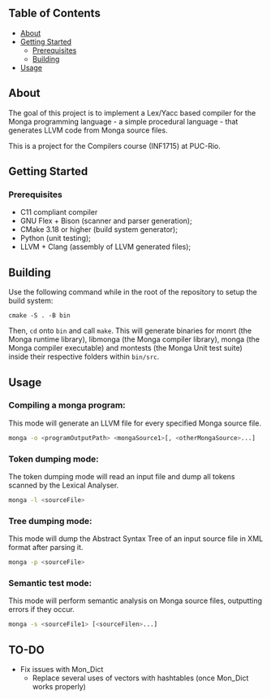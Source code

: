 ## Table of Contents

* [About](#about)
* [Getting Started](#getting-started)
  * [Prerequisites](#prerequisites)
  * [Building](#building)
* [Usage](#usage)

## About

The goal of this project is to implement a Lex/Yacc based compiler for the Monga programming language - a simple procedural language - that generates LLVM code from Monga source files.

This is a project for the Compilers course (INF1715) at PUC-Rio.

## Getting Started

### Prerequisites

* C11 compliant compiler
* GNU Flex + Bison (scanner and parser generation);
* CMake 3.18 or higher (build system generator);
* Python (unit testing);
* LLVM + Clang (assembly of LLVM generated files);

## Building

Use the following command while in the root of the repository to setup the build system:
```
cmake -S . -B bin
```
Then, ```cd``` onto ```bin``` and call ```make```.
This will generate binaries for monrt (the Monga runtime library), libmonga (the Monga compiler library), monga (the Monga compiler executable) and montests (the Monga Unit test suite) inside their respective folders within ```bin/src```.

## Usage

### Compiling a monga program:
This mode will generate an LLVM file for every specified Monga source file.
```sh
monga -o <programOutputPath> <mongaSource1>[, <otherMongaSource>...]
```

### Token dumping mode:
The token dumping mode will read an input file and dump all tokens scanned by the Lexical Analyser.
```sh
monga -l <sourceFile>
```

### Tree dumping mode:
This mode will dump the Abstract Syntax Tree of an input source file in XML format after parsing it.
```sh
monga -p <sourceFile>
```

### Semantic test mode:
This mode will perform semantic analysis on Monga source files, outputting errors if they occur.
```sh
monga -s <sourceFile1> [<sourceFilen>...]
```

## TO-DO

* Fix issues with Mon_Dict
  * Replace several uses of vectors with hashtables (once Mon_Dict works properly)
